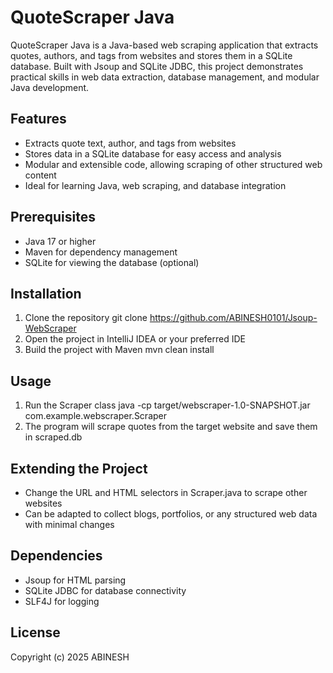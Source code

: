 # QuoteScraper Java

QuoteScraper Java is a Java-based web scraping application that extracts quotes, authors, and tags from websites and stores them in a SQLite database. Built with Jsoup and SQLite JDBC, this project demonstrates practical skills in web data extraction, database management, and modular Java development.

## Features
- Extracts quote text, author, and tags from websites
- Stores data in a SQLite database for easy access and analysis
- Modular and extensible code, allowing scraping of other structured web content
- Ideal for learning Java, web scraping, and database integration

## Prerequisites
- Java 17 or higher
- Maven for dependency management
- SQLite for viewing the database (optional)

## Installation
1. Clone the repository
   git clone https://github.com/ABINESH0101/Jsoup-WebScraper
2. Open the project in IntelliJ IDEA or your preferred IDE
3. Build the project with Maven
   mvn clean install

## Usage
1. Run the Scraper class
   java -cp target/webscraper-1.0-SNAPSHOT.jar com.example.webscraper.Scraper
2. The program will scrape quotes from the target website and save them in scraped.db

## Extending the Project
- Change the URL and HTML selectors in Scraper.java to scrape other websites
- Can be adapted to collect blogs, portfolios, or any structured web data with minimal changes

## Dependencies
- Jsoup for HTML parsing
- SQLite JDBC for database connectivity
- SLF4J for logging

## License
Copyright (c) 2025 ABINESH

